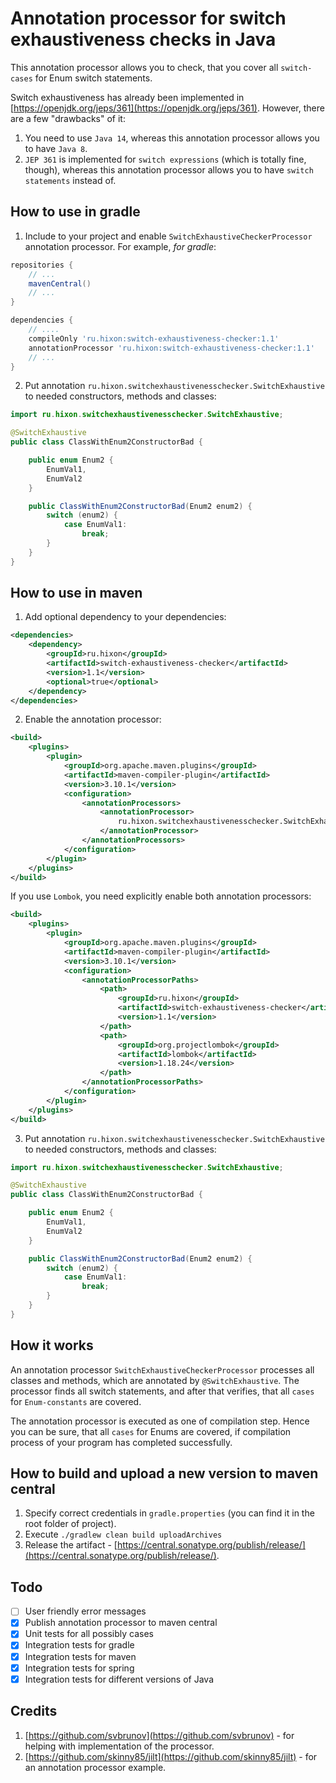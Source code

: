 # Annotation processor for switch exhaustiveness checks in Java

This annotation processor allows you to check, that you cover all `switch-cases` for Enum switch statements. 

Switch exhaustiveness has already been implemented in [https://openjdk.org/jeps/361](https://openjdk.org/jeps/361). 
However, there are a few "drawbacks" of it:
1. You need to use `Java 14`, whereas this annotation processor allows you to have `Java 8`.
2. `JEP 361` is implemented for `switch expressions` (which is totally fine, though), whereas this annotation processor allows you to have `switch statements` instead of. 

## How to use in gradle

1. Include to your project and enable `SwitchExhaustiveCheckerProcessor` annotation processor. For example, *for gradle*:
```groovy
repositories {
    // ...
    mavenCentral()
    // ...
}

dependencies {
    // ....
    compileOnly 'ru.hixon:switch-exhaustiveness-checker:1.1'
    annotationProcessor 'ru.hixon:switch-exhaustiveness-checker:1.1'
    // ...
}
```
2. Put annotation `ru.hixon.switchexhaustivenesschecker.SwitchExhaustive` to needed constructors, methods and classes:
```java
import ru.hixon.switchexhaustivenesschecker.SwitchExhaustive;

@SwitchExhaustive
public class ClassWithEnum2ConstructorBad {

    public enum Enum2 {
        EnumVal1,
        EnumVal2
    }

    public ClassWithEnum2ConstructorBad(Enum2 enum2) {
        switch (enum2) {
            case EnumVal1:
                break;
        }
    }
}
```

## How to use in maven
1. Add optional dependency to your dependencies:
```xml
<dependencies>
    <dependency>
        <groupId>ru.hixon</groupId>
        <artifactId>switch-exhaustiveness-checker</artifactId>
        <version>1.1</version>
        <optional>true</optional>
    </dependency>
</dependencies>
```

2. Enable the annotation processor:
```xml
<build>
    <plugins>
        <plugin>
            <groupId>org.apache.maven.plugins</groupId>
            <artifactId>maven-compiler-plugin</artifactId>
            <version>3.10.1</version>
            <configuration>
                <annotationProcessors>
                    <annotationProcessor>
                        ru.hixon.switchexhaustivenesschecker.SwitchExhaustiveCheckerProcessor
                    </annotationProcessor>
                </annotationProcessors>
            </configuration>
        </plugin>
    </plugins>
</build>
```

If you use `Lombok`, you need explicitly enable both annotation processors:
```xml
<build>
	<plugins>
		<plugin>
			<groupId>org.apache.maven.plugins</groupId>
			<artifactId>maven-compiler-plugin</artifactId>
			<version>3.10.1</version>
			<configuration>
				<annotationProcessorPaths>
					<path>
						<groupId>ru.hixon</groupId>
						<artifactId>switch-exhaustiveness-checker</artifactId>
						<version>1.1</version>
					</path>
					<path>
						<groupId>org.projectlombok</groupId>
						<artifactId>lombok</artifactId>
						<version>1.18.24</version>
					</path>
				</annotationProcessorPaths>
			</configuration>
		</plugin>
	</plugins>
</build>
```

3. Put annotation `ru.hixon.switchexhaustivenesschecker.SwitchExhaustive` to needed constructors, methods and classes:
```java
import ru.hixon.switchexhaustivenesschecker.SwitchExhaustive;

@SwitchExhaustive
public class ClassWithEnum2ConstructorBad {

    public enum Enum2 {
        EnumVal1,
        EnumVal2
    }

    public ClassWithEnum2ConstructorBad(Enum2 enum2) {
        switch (enum2) {
            case EnumVal1:
                break;
        }
    }
}
```

## How it works 
An annotation processor `SwitchExhaustiveCheckerProcessor` processes all classes and methods, 
which are annotated by `@SwitchExhaustive`. The processor finds all switch statements, 
and after that verifies, that all `cases` for `Enum-constants` are covered.

The annotation processor is executed as one of compilation step. Hence you can be sure, that 
all `cases` for Enums are covered, if compilation process of your program has completed successfully.

## How to build and upload a new version to maven central
1. Specify correct credentials in `gradle.properties` (you can find it in the root folder of project).
2. Execute `./gradlew clean build uploadArchives`
3. Release the artifact - [https://central.sonatype.org/publish/release/](https://central.sonatype.org/publish/release/).

## Todo 

- [ ] User friendly error messages
- [X] Publish annotation processor to maven central
- [X] Unit tests for all possibly cases
- [X] Integration tests for gradle
- [X] Integration tests for maven
- [X] Integration tests for spring
- [X] Integration tests for different versions of Java

## Credits
1. [https://github.com/svbrunov](https://github.com/svbrunov) - for helping with implementation of the processor.
2. [https://github.com/skinny85/jilt](https://github.com/skinny85/jilt) - for an annotation processor example. 